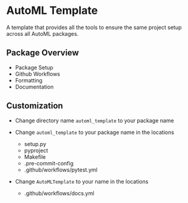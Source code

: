 # AutoML Template
A template that provides all the tools to ensure the same project setup across all AutoML packages.

## Package Overview
- Package Setup
- Github Workflows
- Formatting
- Documentation

## Customization
- Change directory name `automl_template` to your package name
- Change `automl_template` to your package name in the locations
    - setup.py
    - pyproject
    - Makefile
    - .pre-commit-config
    - .github/workflows/pytest.yml

- Change `AutoMLTemplate` to your name in the locations
    - .github/workflows/docs.yml
